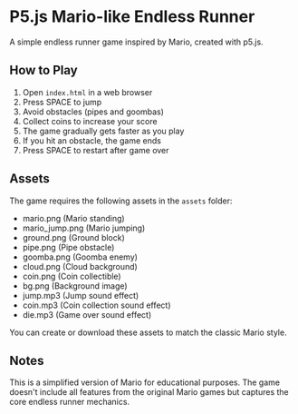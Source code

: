 # P5.js Mario-like Endless Runner

A simple endless runner game inspired by Mario, created with p5.js.

## How to Play

1. Open `index.html` in a web browser
2. Press SPACE to jump
3. Avoid obstacles (pipes and goombas)
4. Collect coins to increase your score
5. The game gradually gets faster as you play
6. If you hit an obstacle, the game ends
7. Press SPACE to restart after game over

## Assets

The game requires the following assets in the `assets` folder:
- mario.png (Mario standing)
- mario_jump.png (Mario jumping)
- ground.png (Ground block)
- pipe.png (Pipe obstacle)
- goomba.png (Goomba enemy)
- cloud.png (Cloud background)
- coin.png (Coin collectible)
- bg.png (Background image)
- jump.mp3 (Jump sound effect)
- coin.mp3 (Coin collection sound effect)
- die.mp3 (Game over sound effect)

You can create or download these assets to match the classic Mario style.

## Notes

This is a simplified version of Mario for educational purposes. The game doesn't include all features from the original Mario games but captures the core endless runner mechanics. 